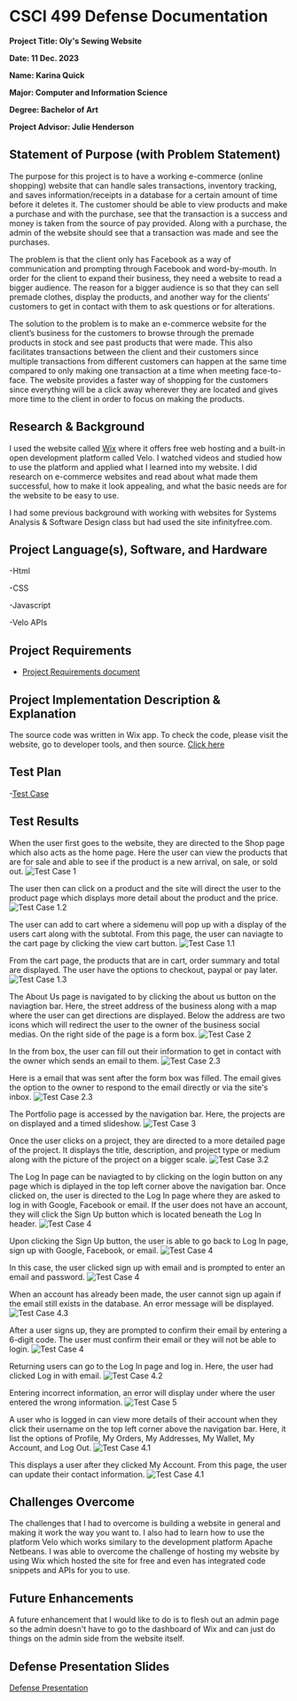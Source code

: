 CSCI 499 Defense Documentation
=============================
**Project Title: Oly's Sewing Website**

**Date: 11 Dec. 2023**

**Name: Karina Quick**

**Major: Computer and Information Science**

**Degree: Bachelor of Art**

**Project Advisor: Julie Henderson**

## Statement of Purpose (with Problem Statement)
The purpose for this project is to have a working e-commerce (online shopping) website that can handle sales transactions, inventory tracking, and saves information/receipts in a database for a certain amount of time before it deletes it. The customer should be able to view products and make a purchase and with the purchase, see that the transaction is a success and money is taken from the source of pay provided. Along with a purchase, the admin of the website should see that a transaction was made and see the purchases.

The problem is that the client only has Facebook as a way of communication and prompting through Facebook and word-by-mouth. In order for the client to expand their business, they need a website to read a bigger audience. The reason for a bigger audience is so that they can sell premade clothes, display the products, and another way for the clients’ customers to get in contact with them to ask questions or for alterations.
  
The solution to the problem is to make an e-commerce website for the client’s business for the customers to browse through the premade products in stock and see past products that were made. This also facilitates transactions between the client and their customers since multiple transactions from different customers can happen at the same time compared to only making one transaction at a time when meeting face-to-face. The website provides a faster way of shopping for the customers since everything will be a click away wherever they are located and gives more time to the client in order to focus on making the products.

## Research & Background
I used the website called [Wix](https://www.wix.com/) where it offers free web hosting and a built-in open development platform called Velo. I watched videos and studied how to use the platform and applied what I learned into my website. I did research on e-commerce websites and read about what made them successful, how to make it look appealing, and what the basic needs are for the website to be easy to use. 

I had some previous background with working with websites for Systems Analysis & Software Design class but had used the site infinityfree.com.

## Project Language(s), Software, and Hardware
-Html

-CSS

-Javascript

-Velo APIs

## Project Requirements
- [Project Requirements document](/docs/FunctionalRequirementsQuick.docx)

## Project Implementation Description & Explanation
The source code was written in Wix app. To check the code, please visit the website, go to developer tools, and then source. [Click here](https://karinaquick.wixsite.com/oquickdesign/)

## Test Plan
-[Test Case](/tests/TestCase_seniorProj.xlsx)

## Test Results
When the user first goes to the website, they are directed to the Shop page which also acts as the home page. Here the user can view the products that are for sale and able to see if the product is a new arrival, on sale, or sold out.
![Test Case 1](/media/testPlanMedia/TestCase1.png)

The user then can click on a product and the site will direct the user to the product page which displays more detail about the product and the price.
![Test Case 1.2](/media/testPlanMedia/TestCase1.2.png)

The user can add to cart where a sidemenu will pop up with a display of the users cart along with the subtotal. From this page, the user can naviagte to the cart page by clicking the view cart button.
![Test Case 1.1](/media/testPlanMedia/TestCase1.1.png)

From the cart page, the products that are in cart, order summary and total are displayed. The user have the options to checkout, paypal or pay later.
![Test Case 1.3](/media/testPlanMedia/TestCase1.3.png)

The About Us page is navigated to by clicking the about us button on the naviagtion bar. Here, the street address of the business along with a map where the user can get directions are displayed. Below the address are two icons which will redirect the user to the owner of the business social medias. On the right side of the page is a form box.
![Test Case 2](/media/testPlanMedia/TestCase2.png)

In the from box, the user can fill out their information to get in contact with the owner which sends an email to them.
![Test Case 2.3](/media/testPlanMedia/TestCase2.3.png)

Here is a email that was sent after the form box was filled. The email gives the option to the owner to respond to the email directly or via the site's inbox.
![Test Case 2.3](/media/testPlanMedia/TestCase2.3.1.png)

The Portfolio page is accessed by the navigation bar. Here, the projects are on displayed and a timed slideshow.
![Test Case 3](/media/testPlanMedia/TestCase3.png)

Once the user clicks on a project, they are directed to a more detailed page of the project. It displays the title, description, and project type or medium along with the picture of the project on a bigger scale.
![Test Case 3.2](/media/testPlanMedia/TestCase3.2.png)

The Log In page can be naviagted to by clicking on the login button on any page which is diplayed in the top left corner above the navigation bar. Once clicked on, the user is directed to the Log In page where they are asked to log in with Google, Facebook or email. If the user does not have an account, they will click the Sign Up button which is located beneath the Log In header.
![Test Case 4](/media/testPlanMedia/TestCase4.png)

Upon clicking the Sign Up button, the user is able to go back to Log In page, sign up with Google, Facebook, or email.
![Test Case 4](/media/testPlanMedia/TestCase4-1.png)

In this case, the user clicked sign up with email and is prompted to enter an email and password.
![Test Case 4](/media/testPlanMedia/TestCase4-2.png)

When an account has already been made, the user cannot sign up again if the email still exists in the database. An error message will be displayed.
![Test Case 4.3](/media/testPlanMedia/TestCase4.3.png)

After a user signs up, they are prompted to confirm their email by entering a 6-digit code. The user must confirm their email or they will not be able to login.
![Test Case 4](/media/testPlanMedia/TestCase4-3.png)

Returning users can go to the Log In page and log in. Here, the user had clicked Log in with email.
![Test Case 4.2](/media/testPlanMedia/TestCase4.2.png)

Entering incorrect information, an error will display under where the user entered the wrong information.
![Test Case 5](/media/testPlanMedia/TestCase5.png)

A user who is logged in can view more details of their account when they click their username on the top left corner above the navigation bar. Here, it list the options of Profile, My Orders, My Addresses, My Wallet, My Account, and Log Out.
![Test Case 4.1](/media/testPlanMedia/TestCase4.1.png)

This displays a user after they clicked My Account. From this page, the user can update their contact information.
![Test Case 4.1](/media/testPlanMedia/TestCase4.1.1.png)

## Challenges Overcome
The challenges that I had to overcome is building a website in general and making it work the way you want to. I also had to learn how to use the platform Velo which works similary to the development platform Apache Netbeans. I was able to overcome the challenge of hosting my website by using Wix which hosted the site for free and even has integrated code snippets and APIs for you to use.

## Future Enhancements
A future enhancement that I would like to do is to flesh out an admin page so the admin doesn't have to go to the dashboard of Wix and can just do things on the admin side from the website itself.

## Defense Presentation Slides
[Defense Presentation](/docs/defensePresentation.pptx)

